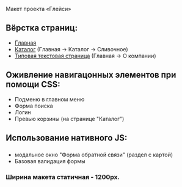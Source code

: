 Макет проекта «Глейси»

## Вёрстка страниц:
- <a href="https://mekulakovka.github.io/htmlccs1_gllacy/index.html">Главная</a> 
- <a href="https://mekulakovka.github.io/htmlccs1_gllacy/catalog.html">Каталог</a> (Главная -> Каталог -> Сливочное)
- <a href= "https://mekulakovka.github.io/htmlccs1_gllacy/about.html">Типовая текстовая страница</a> (Главная -> О компании)

## Оживление навигацонных элементов при помощи CSS:
- Подменю в главном меню
- Форма поиска
- Логин
- Превью корзины (на странице "Каталог")

## Использование нативного JS:<h3>
- модальное окно "Форма обратной связи" (раздел с картой)
- Базовая валидация формы


### Ширина макета статичная - 1200px.
